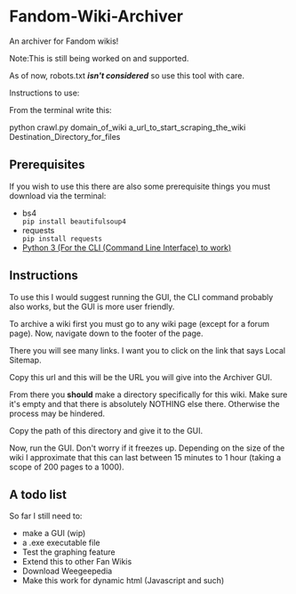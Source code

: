 # Fandom-Wiki-Archiver
An archiver for Fandom wikis!

Note:This is still being worked on and supported.  

As of now, robots.txt ***isn't considered*** so use this tool with care.

Instructions to use:

From the terminal write this:

python crawl.py domain_of_wiki a_url_to_start_scraping_the_wiki Destination_Directory_for_files

## Prerequisites
If you wish to use this there are also some prerequisite things you must download via the terminal:
<ul>
  <li>bs4</li>
    <code>pip install beautifulsoup4</code>
  <li>requests</li>
    <code>pip install requests</code>
  <li><a href="https://www.python.org/downloads/">Python 3 (For the CLI (Command Line Interface) to work)</a></li>
</ul>

## Instructions
To use this I would suggest running the GUI, the CLI command probably also works, but the GUI is more user friendly.

To archive a wiki first you must go to any wiki page (except for a forum page). Now, navigate down to the footer of the page.

There you will see many links. I want you to click on the link that says Local Sitemap.

Copy this url and this will be the URL you will give into the Archiver GUI.

From there you **should** make a directory specifically for this wiki. Make sure it's empty and that there is absolutely NOTHING else there. Otherwise the process may be hindered.

Copy the path of this directory and give it to the GUI.

Now, run the GUI. Don't worry if it freezes up. Depending on the size of the wiki I approximate that this can last between 15 minutes to 1 hour (taking a scope of 200 pages to a 1000).

## A todo list
So far I still need to:
<ul>
  <li>make a GUI (wip)</li>
  <li>a .exe executable file</li>
  <li>Test the graphing feature</li>
  <li>Extend this to other Fan Wikis</li>
  <li>Download Weegeepedia</li>
  <li>Make this work for dynamic html (Javascript and such)</li>
</ul>
